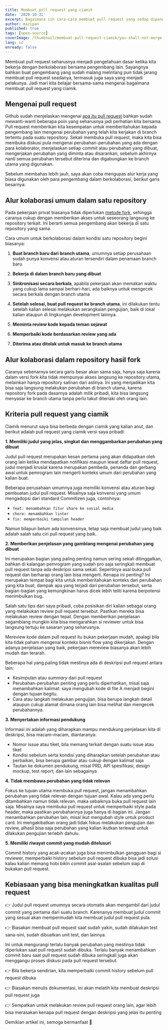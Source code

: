 ```yaml
---
title: Membuat pull request yang ciamik
date: '2020-10-31'
excerpt: Bagaimana sih cara-cara membuat pull request yang sedap dipandang mata?
author: mazipan
published: true
tags: [open-source]
coverImage: /thumbnail/membuat-pull-request-ciamik/you-shall-not-merge.png
lang: id
enready: false
---
```


Membuat pull request seharusnya menjadi pengetahuan dasar ketika kita bekerja dengan berkolaborasi bersama pengembang lain. Sayangnya bahkan buat pengembang yang sudah malang melintang pun tidak jarang membuat pull request seadanya, termasuk juga saya yang menjadi pelakunya. Jadi mari kita belajar bersama-sama mengenai bagaimana membuat pull request yang ciamik.

## Mengenai pull request

Github sudah menjelaskan mengenai [apa itu pull request](https://docs.github.com/en/free-pro-team@latest/github/collaborating-with-issues-and-pull-requests/about-pull-requests) bahkan sudah mewanti-wanti beberapa poin yang seharusnya jadi perhatian kita bersama. Pull request memberikan kita kesempatan untuk memberitahukan kepada pengembang lain mengenai perubahan yang telah kita kerjakan di branch tertentu pada suatu repository. Sekali membuka pull request, maka kita bisa membuka diskusi pula mengenai perubahan-perubahan yang ada dengan para kolaborator, menjelaskan setiap commit atau perubahan yang dibuat, mengerjakan perubahan yang diminta atau disarankan, sebelum akhirnya nanti semua perubahan tersebut diterima dan digabungkan ke branch utama yang digunakan.

Sebelum membahas lebih jauh, saya akan coba mengupas alur kerja yang biasa digunakan oleh para pengembang dalam berkolaborasi, berikut garis besarnya:

## Alur kolaborasi umum dalam satu repository

Pada pekerjaan privat biasanya tidak diperlukan [metode fork](https://docs.github.com/en/free-pro-team@latest/github/getting-started-with-github/fork-a-repo#fork-an-example-repository), sehingga caranya cukup dengan memberikan akses untuk seseorang langsung ke repository terkait. Ini berarti semua pengembang akan bekerja di satu repository yang sama.

Cara umum untuk berkolaborasi dalam kondisi satu repository begini biasanya:

1. **Buat branch baru dari branch utama**, umumnya setiap perusahaan sudah punya konvensi atau aturan tersendiri dalam penamaan branch baru

2. **Bekerja di dalam branch baru yang dibuat**

3. **Sinkronisasi secara berkala**, apabila pekerjaan akan memakan waktu yang cukup lama sampai berhari-hari, ada baiknya untuk mengecek secara berkala dengan branch utama

4. **Setelah selesai, buat pull request ke branch utama**, ini dilakukan tentu setelah kalian selesai melakukan serangkaian pengujian, baik di lokal kalian ataupun di lingkungan development lainnya.

5. **Meminta review kode kepada teman sejawat**

6. **Memperbaiki kode berdasarkan review yang ada**

7. **Diterima atau ditolak untuk masuk ke branch utama**

## Alur kolaborasi dalam repository hasil fork

Caranya sebenarnya secara garis besar akan sama saja, hanya saja karena dalam versi fork kita tidak mempunyai akses langsung ke repository utama, melainkan hanya repository salinan dari aslinya. Ini yang menjadikan kita bisa saja langsung melakukan perubahan di branch utama, karena repository fork pada dasarnya adalah milik pribadi, kita bisa langsung menyasar ke branch utama tanpa perlu takut diteriaki oleh orang lain.

## Kriteria pull request yang ciamik

Ciamik menurut saya bisa berbeda dengan ciamik yang kalian anut, dan berikut adalah pull request yang ciamik versi saya pribadi:

**1. Memiliki judul yang jelas, singkat dan menggambarkan perubahan yang dibuat**

Judul pull request merupakan kesan pertama yang akan didapatkan oleh orang lain ketika mendapatkan notifikasi maupun lewat daftar pull request,
judul menjadi krusial karena merupakan pembeda, penanda dan gerbang awal untuk pemrogram lain mengerti konteks umum dari perubahan yang kalian buat.

Beberapa perusahaan umumnya juga memiliki konvensi atau aturan bagi pembuatan judul pull request.
Misalnya saja konvensi yang umum mengadopsi dari standard Commitizen juga, contohnya:

- `feat: menambahkan fitur share ke sosial media`
- `chore: menambahkan linter`
- `fix: memperbaiki tampilan header`

Namun bilapun belum ada konvensinya, tetap saja membuat judul yang baik adalah salah satu ciri pull request yang baik.

**2. Memberikan penjelasan yang gamblang mengenai perubahan yang dibuat**

Ini merupakan bagian yang paling penting namun sering sekali ditinggalkan, bahkan di kalangan pemrogram yang sudah pro saja seringkali membuat pull request tanpa ada deskripsi sama sekali.
Sepertinya asal buka pull request dan berharap orang lain bisa mengerti.
Kenapa ini penting? Ini merupakan tempat bagi kita untuk memberitahukan konteks dari perubahan yang kita buat, dampak apa yang terjadi dari perubahan tersebut, serta bagian-bagian yang kemungkinan harus dicek lebih teliti karena berpotensi menimbulkan bug.

Salah satu tips dari saya pribadi, coba posisikan diri kalian sebagai orang yang melakukan review pull request tersebut.
Pastikan mereka bisa melakukan review dengan tepat. Dengan memberikan penjelasan segamblang mungkin kita bisa mengarahkan si reviewer untuk bisa langsung tertuju ke sasaran yang seharusnya.

Mereview kode dalam pull request itu bukan pekerjaan mudah, apalagi bila kita tidak paham mengenai konteks bisnis flow yang dikerjakan.
Dengan adanya penjelasan yang baik, pekerjaan mereview biasanya akan lebih mudah dan terarah.

Beberapa hal yang paling tidak mestinya ada di deskripsi pull request antara lain:

- Kesimpulan atau _summary_ dari pull request
- Perubahan-perubahan penting yang perlu diperhatikan, misal saja menambahkan kalimat: saya mengubah kode di file A menjadi begini dengan tujuan begitu.
- Cara atau langkah melakukan pengujian, bisa berupa langkah detail ataupun cukup alamat dimana orang lain bisa melihat dan mengecek perubahannya.

**3. Menyertakan informasi pendukung**

Informasi ini adalah yang diharapkan mampu mendukung penjelasan kita di deskripsi, bisa macam-macam, diantaranya:

- Nomor issue atau tiket, bila memang terkait dengan suatu issue atau tiket
- Kondisi sebelum serta kondisi yang diharapkan setelah perubahan atau perbaikan, bisa berupa gambar atau cukup dengan kalimat saja
- Tautan ke dokumen pendukung, misal PRD, API spesifikasi, design mockup, test report, dan lain sebagainya

**4. Tidak membawa perubahan yang tidak relevan**

Fokus ke tujuan utama membuka pull request, jangan menambahkan perubahan yang tidak relevan dengan tujuan awal.
Kalau ada yang perlu ditambahkan namun tidak relevan, maka sebaiknya buka pull request lain saja.
Misalnya saya membuka pull request untuk memperbaiki style pada header, maka pastikan perubahannya juga hanya di bagian ini.
Jangan menambahkan perubahan lain, misal ikut mengubah style untuk product card.
Ini mengakibatkan orang jadi tidak fokus melakukan pengujian dan review, alhasil bisa saja perubahan yang kalian ikutkan terlewat untuk dilakukan pengujian terlebih dahulu.

**5. Memiliki riwayat commit yang mudah ditelusuri**

Commit history yang acak-acakan juga bisa menimbulkan gangguan bagi si reviewer, memperbaiki history sebelum pull request dibuka bisa jadi solusi kalau kalian memang hobi bikin commit asal-asalan sebelum siap di bukakan pull request.

## Kebiasaan yang bisa meningkatkan kualitas pull request

👉  Judul pull request umumnya secara otomatis akan mengambil dari judul commit yang pertama dari suatu branch.
Karenanya membuat judul commit yang sesuai akan mempermudah kita membuat judul pull request pula.

👉  Biasakan membuat pull request saat sudah yakin, sudah dilakukan test sana-sini, sudah dibuatkan unit test, dan lainnya.

Ini untuk mengurangi terlalu banyak perubahan yang mestinya tidak diperlukan saat pull request sudah dibuka.
Terlalu banyak menambahkan commit baru saat pull request sudah dibuka seringkali juga akan menggangu proses diskusi pada pull request tersebut.

👉  Bila bekerja sendirian, kita memperbaiki commit history sebelum pull request dibuka

👉  Biasakan menulis dokumentasi, ini akan melatih kita membuat deskripsi pull request juga

👉  Sempatkan untuk melakukan review pull request orang lain, agar lebih bisa merasakan kenapa pull request dengan deskripsi yang jelas itu penting

Demikian artikel ini, semoga bermanfaat 🙏
